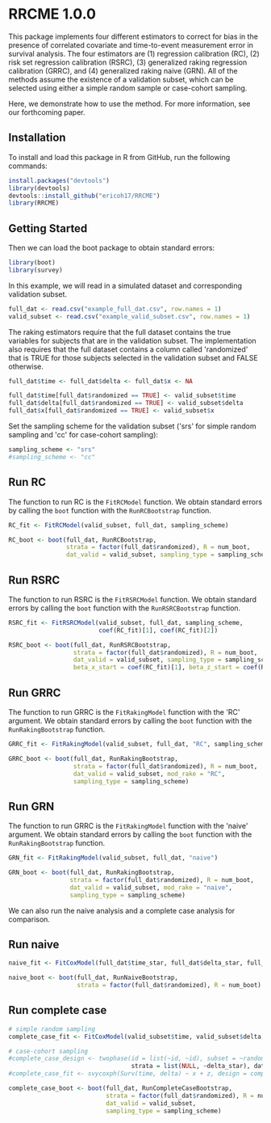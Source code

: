 
# RRCME 1.0.0

This package implements four different estimators to correct 
for bias in the presence of correlated covariate and time-to-event 
measurement error in survival analysis. The four estimators are 
(1) regression calibration (RC), (2) risk set regression calibration (RSRC),
(3) generalized raking regression calibration (GRRC), and 
(4) generalized raking naive (GRN). All of the methods assume the 
existence of a validation subset, which can be selected using
either a simple random sample or case-cohort sampling. 

Here, we demonstrate how to use the method. For more information, 
see our forthcoming paper. 

## Installation

To install and load this package in R from GitHub, run the following commands:
  
```R
install.packages("devtools")
library(devtools)
devtools::install_github("ericoh17/RRCME")
library(RRCME)
```  

## Getting Started

Then we can load the boot package to obtain standard errors:

```R
library(boot)
library(survey)
``` 

In this example, we will read in a simulated dataset and
corresponding validation subset. 

```R
full_dat <- read.csv("example_full_dat.csv", row.names = 1)
valid_subset <- read.csv("example_valid_subset.csv", row.names = 1)
```

The raking estimators require that the full dataset contains the true
variables for subjects that are in the validation subset. The 
implementation also requires that the full dataset contains a column 
called 'randomized' that is TRUE for those subjects selected in 
the validation subset and FALSE otherwise.

```R
full_dat$time <- full_dat$delta <- full_dat$x <- NA

full_dat$time[full_dat$randomized == TRUE] <- valid_subset$time
full_dat$delta[full_dat$randomized == TRUE] <- valid_subset$delta
full_dat$x[full_dat$randomized == TRUE] <- valid_subset$x
```

Set the sampling scheme for the validation subset
('srs' for simple random sampling and
'cc' for case-cohort sampling):
```R
sampling_scheme <- "srs"
#sampling_scheme <- "cc"
```

## Run RC

The function to run RC is the `FitRCModel` function.
We obtain standard errors by calling the `boot` function with the 
`RunRCBootstrap` function. 

```R
RC_fit <- FitRCModel(valid_subset, full_dat, sampling_scheme)

RC_boot <- boot(full_dat, RunRCBootstrap, 
                strata = factor(full_dat$randomized), R = num_boot,
                dat_valid = valid_subset, sampling_type = sampling_scheme)
```

## Run RSRC

The function to run RSRC is the `FitRSRCModel` function. 
We obtain standard errors by calling the `boot` function with the 
`RunRSRCBootstrap` function. 

```R
RSRC_fit <- FitRSRCModel(valid_subset, full_dat, sampling_scheme,
                         coef(RC_fit)[1], coef(RC_fit)[2])

RSRC_boot <- boot(full_dat, RunRSRCBootstrap,
                  strata = factor(full_dat$randomized), R = num_boot,
                  dat_valid = valid_subset, sampling_type = sampling_scheme,
                  beta_x_start = coef(RC_fit)[1], beta_z_start = coef(RC_fit)[2])
```

## Run GRRC

The function to run GRRC is the `FitRakingModel` function with the 'RC' argument. 
We obtain standard errors by calling the `boot` function with the 
`RunRakingBootstrap` function. 

```R
GRRC_fit <- FitRakingModel(valid_subset, full_dat, "RC", sampling_scheme)

GRRC_boot <- boot(full_dat, RunRakingBootstrap,
                  strata = factor(full_dat$randomized), R = num_boot,
                  dat_valid = valid_subset, mod_rake = "RC", 
                  sampling_type = sampling_scheme)
```

## Run GRN

The function to run GRRC is the `FitRakingModel` function with the 'naive' argument. 
We obtain standard errors by calling the `boot` function with the 
`RunRakingBootstrap` function. 

```R
GRN_fit <- FitRakingModel(valid_subset, full_dat, "naive")

GRN_boot <- boot(full_dat, RunRakingBootstrap,
                 strata = factor(full_dat$randomized), R = num_boot,
                 dat_valid = valid_subset, mod_rake = "naive", 
                 sampling_type = sampling_scheme)
```

We can also run the naive analysis and a complete case analysis for comparison. 

## Run naive

```R
naive_fit <- FitCoxModel(full_dat$time_star, full_dat$delta_star, full_dat$x_star, full_dat$z)

naive_boot <- boot(full_dat, RunNaiveBootstrap,
                   strata = factor(full_dat$randomized), R = num_boot)

```

## Run complete case

```R
# simple random sampling
complete_case_fit <- FitCoxModel(valid_subset$time, valid_subset$delta, valid_subset$x, valid_subset$z)

# case-cohort sampling
#complete_case_design <- twophase(id = list(~id, ~id), subset = ~randomized, 
                                  strata = list(NULL, ~delta_star), data = full_dat)
#complete_case_fit <- svycoxph(Surv(time, delta) ~ x + z, design = complete_case_design)

complete_case_boot <- boot(full_dat, RunCompleteCaseBootstrap,
                           strata = factor(full_dat$randomized), R = num_boot,
                           dat_valid = valid_subset, 
                           sampling_type = sampling_scheme)

```

